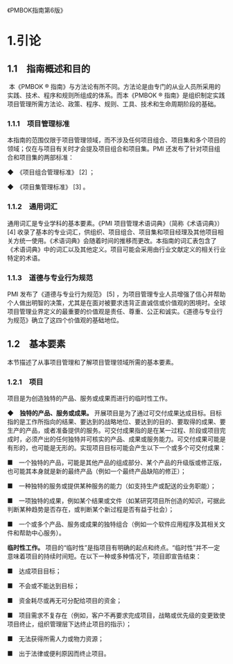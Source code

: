 《PMBOK指南第6版》

# 1.引论

## 1.1　指南概述和目的

​	本《PMBOK ® 指南》与方法论有所不同。方法论是由专门的从业人员所采用的实践、技术、程序和规则所组成的体系。而本《PMBOK ® 指南》是组织制定实践项目管理所需方法论、政策、程序、规则、工具、技术和生命周期阶段的基础。

### **1.1.1　项目管理标准**

本指南的范围仅限于项目管理领域，而不涉及任何项目组合、项目集和多个项目的领域；仅在与项目有关时才会提及项目组合和项目集。PMI 还发布了针对项目组合和项目集的两部标准：

◆　《项目组合管理标准》 [2] ；

◆　《项目集管理标准》 [3] 。

### **1.1.2　通用词汇**

通用词汇是专业学科的基本要素。《PMI 项目管理术语词典》（简称《术语词典》） [4] 收录了基本的专业词汇，供组织、项目组合、项目集和项目经理及其他项目相关方统一使用。《术语词典》会随着时间的推移而更改。本指南的词汇表包含了《术语词典》中的词汇以及其他定义。项目可能会采用由行业文献定义的相关行业特定的术语。

### **1.1.3　道德与专业行为规范**

PMI 发布了《道德与专业行为规范》 [5] ，为项目管理专业人员增强了信心并帮助个人做出明智的决策，尤其是在面对被要求违背正直诚信或价值观的困境时。全球项目管理业界定义的最重要的价值观是责任、尊重、公正和诚实。《道德与专业行为规范》确立了这四个价值观的基础地位。

## **1.2　基本要素**

本节描述了从事项目管理和了解项目管理领域所需的基本要素。

### **1.2.1　项目**

项目是为创造独特的产品、服务或成果而进行的临时性工作。

◆　**独特的产品、服务或成果。** 开展项目是为了通过可交付成果达成目标。目标指的是工作所指向的结果、要达到的战略地位、要达到的目的、要取得的成果、要生产的产品，或者准备提供的服务。可交付成果指的是在某一过程、阶段或项目完成时，必须产出的任何独特并可核实的产品、成果或服务能力。可交付成果可能是有形的，也可能是无形的。实现项目目标可能会产生以下一个或多个可交付成果：

■　一个独特的产品，可能是其他产品的组成部分、某个产品的升级版或修正版，也可能其本身就是新的最终产品（例如一个最终产品缺陷的修正）；

■　一种独特的服务或提供某种服务的能力（如支持生产或配送的业务职能）；

■　一项独特的成果，例如某个结果或文件（如某研究项目所创造的知识，可据此判断某种趋势是否存在，或判断某个新过程是否有益于社会）；

■　一个或多个产品、服务或成果的独特组合（例如一个软件应用程序及其相关文件和帮助中心服务）。

**临时性工作。** 项目的“临时性”是指项目有明确的起点和终点。“临时性”并不一定意味着项目的持续时间短。在以下一种或多种情况下，项目即宣告结束：

■　达成项目目标；

■　不会或不能达到目标；

■　资金耗尽或再无可分配给项目的资金；

■　项目需求不复存在（例如，客户不再要求完成项目，战略或优先级的变更致使项目终止，组织管理层下达终止项目的指示）；

■　无法获得所需人力或物力资源；

■　出于法律或便利原因而终止项目。